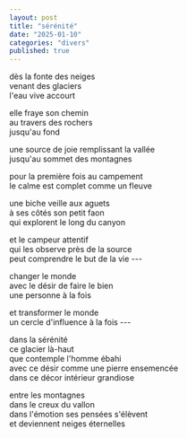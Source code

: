 ```yaml
---
layout: post
title: "sérénité"
date: "2025-01-10"
categories: "divers"
published: true
---
```


dès la fonte des neiges  
venant des glaciers  
l'eau vive accourt  

elle fraye son chemin  
au travers des rochers  
jusqu'au fond  

une source de joie remplissant la vallée  
jusqu'au sommet des montagnes  

pour la première fois au campement  
le calme est complet comme un fleuve  

une biche veille aux aguets  
à ses côtés son petit faon  
qui explorent le long du canyon  

et le campeur attentif  
qui les observe près de la source  
peut comprendre le but de la vie ---  

changer le monde  
avec le désir de faire le bien  
une personne à la fois  

et transformer le monde  
un cercle d'influence à la fois ---  

dans la sérénité  
ce glacier là-haut  
que contemple l'homme ébahi  
avec ce désir comme une pierre ensemencée  
dans ce décor intérieur grandiose  

entre les montagnes  
dans le creux du vallon  
dans l'émotion ses pensées s'élèvent  
et deviennent neiges éternelles  

